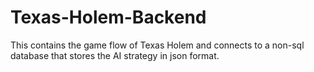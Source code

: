 # Texas-Holem-Backend
This contains the game flow of Texas Holem and connects to a non-sql database that stores the AI strategy in json format.
